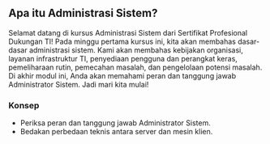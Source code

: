 ## Apa itu Administrasi Sistem?

Selamat datang di kursus Administrasi Sistem dari Sertifikat Profesional Dukungan TI! Pada minggu pertama kursus ini, kita akan membahas dasar-dasar administrasi sistem. Kami akan membahas kebijakan organisasi, layanan infrastruktur TI, penyediaan pengguna dan perangkat keras, pemeliharaan rutin, pemecahan masalah, dan pengelolaan potensi masalah. Di akhir modul ini, Anda akan memahami peran dan tanggung jawab Administrator Sistem. Jadi mari kita mulai!

### Konsep 

* Periksa peran dan tanggung jawab Administrator Sistem.
* Bedakan perbedaan teknis antara server dan mesin klien.
